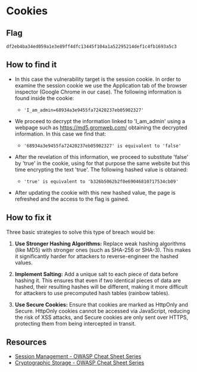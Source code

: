 # Cookies


## Flag
```
df2eb4ba34ed059a1e3e89ff4dfc13445f104a1a52295214def1c4fb1693a5c3
```

## How to find it

- In this case the vulnerability target is the session cookie. In order to examine the session cookie we use the Application tab of the browser inspector (Google Chrome in our case). The following information is found inside the cookie:

   - `'I_am_admin=68934a3e9455fa72420237eb05902327'`

- We proceed to decrypt the information linked to 'I_am_admin' using a webpage such as https://md5.gromweb.com/ obtaining the decrypted information. In this case we find that:

    - `'68934a3e9455fa72420237eb05902327' is equivalent to 'false'`

- After the revelation of this information, we proceed to substitute 'false' by 'true' in the cookie, using for that purpose the same website but this time encrypting the text 'true'. The following hashed value is obtained:

   - `'true' is equivalent to 'b326b5062b2f0e69046810717534cb09'`

- After updating the cookie with this new hashed value, the page is refreshed and the access to the flag is gained.

## How to fix it

Three basic strategies to solve this type of breach would be:

1. **Use Stronger Hashing Algorithms:** Replace weak hashing algorithms (like MD5) with stronger ones (such as SHA-256 or SHA-3). This makes it significantly harder for attackers to reverse-engineer the hashed values.

2. **Implement Salting:** Add a unique salt to each piece of data before hashing it. This ensures that even if two identical pieces of data are hashed, their resulting hashes will be different, making it more difficult for attackers to use precomputed hash tables (rainbow tables).

3. **Use Secure Cookies:** Ensure that cookies are marked as HttpOnly and Secure. HttpOnly cookies cannot be accessed via JavaScript, reducing the risk of XSS attacks, and Secure cookies are only sent over HTTPS, protecting them from being intercepted in transit.

## Resources

- [Session Management - OWASP Cheat Sheet Series](https://cheatsheetseries.owasp.org/cheatsheets/Session_Management_Cheat_Sheet.html)
- [Cryptographic Storage - OWASP Cheat Sheet Series](https://cheatsheetseries.owasp.org/cheatsheets/Cryptographic_Storage_Cheat_Sheet.html)



